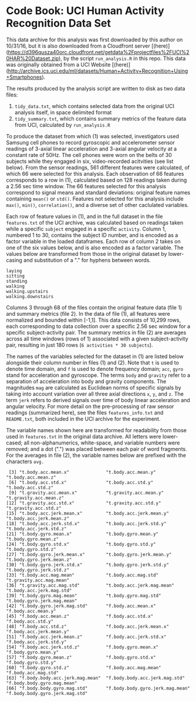 # Code Book: UCI Human Activity Recognition Data Set

This data archive for this analysis was first downloaded by this author  on 10/31/16, but it is also downloaded from a Cloudfront server [(here)] (https://d396qusza40orc.cloudfront.net/getdata%2Fprojectfiles%2FUCI%20HAR%20Dataset.zip), by the script `run_analysis.R` in this repo. This data was originally obtained from a UCI Website [(here)] (http://archive.ics.uci.edu/ml/datasets/Human+Activity+Recognition+Using+Smartphones). 

The results produced by the analysis script are written to disk as two data files:
 1. `tidy_data.txt`, which contains selected data from the original UCI analysis itself, in space delimited format
 2. `tidy_summary.txt`, which contains summary metrics of the feature data from UCI, calculated by `run_analysis.R`

To produce the dataset from which (1) was selected, investigators used Samsung cell phones to record gyroscopic and accelerometer sensor readings of 3-axial linear acceleration and 3-axial angular velocity at a constant rate of 50Hz.  The cell phones were worn on the belts of 30 subjects while they engaged in six, video-recorded acitvities (see list below). From the sensor readings, 561 different features were calculated, of which 66 were selected for this analysis. Each observation of 66 features corresponds to a row in (1), calculated based on 128 readings taken during a 2.56 sec time window.  The 66 features selected for this analysis correspond to signal means and standard deviations: original feature names containing `mean()` or `std()`. Features not selected for this analysis include `max()`, `min()`, `correlation()`, and a diverse set of other caclulated variables.

Each row of feature values in (1), and in the full dataset in the file `features.txt` of the UCI archive, was calculated based on readings taken while a specific `subject` engaged in a specific `activity`. Column 1, numbered 1 to 30, contains the subject ID number, and is encoded as a factor variable in the loaded dataframes. Each row of column 2 takes on one of the six values below, and is also encoded as a factor variable. The values below are transformed from those in the original dataset by lower-casing and substitution of a "." for hyphens between words.
````
laying
sitting
standing
walking
walking.upstairs
walking.downstairs
````
Columns 3 through 68 of the files contain the original feature data (file 1) and summary metrics (file 2). In the data of file (1), all features were normalized and bounded within [-1,1]. This data consists of 10,299 rows, each corresponding to data collection over a specific 2.56 sec window for a specific subject-activity pair. The summary metrics in file (2) are averages across all time windows (rows of 1) associated with a given subject-activity pair, resulting in just 180 rows (`6 activities * 30 subjects`). 

The names of the variables selected for the dataset in (1) are listed below alongside their column number in files (1) and (2). Note that `t` is used to denote time domain, and `f` is used to denote frequency domain; `acc`, `gyro` stand for acceleration and gyroscope. The terms `body` and `gravity` refer to a separation of acceleration into body and gravity components. The magnitudes `mag` are calculated as Euclidean norms of specific signals by taking into account variation over all three axial directions `x`, `y`, and `z`. The term `jerk` refers to derived signals over time of body linear acceleration and angular velocity. For more detail on the pre-processing of raw sensor readings (summarized here), see the files `features_info.txt` and `README.txt`, both included in the UCI archive for the experiment. 

The variable names shown here are transformed for readability from those used in `features.txt` in the original data archive. All letters were lower-cased; all non-alphanumerics, white-space, and variable numbers were removed; and a dot (".") was placed between each pair of word fragments.  For the averages in file (2), the variable names below are prefixed with the characters `avg.`
````
 [3] "t.body.acc.mean.x"              "t.body.acc.mean.y"              "t.body.acc.mean.z"             
 [6] "t.body.acc.std.x"               "t.body.acc.std.y"               "t.body.acc.std.z"              
 [9] "t.gravity.acc.mean.x"           "t.gravity.acc.mean.y"           "t.gravity.acc.mean.z"          
[12] "t.gravity.acc.std.x"            "t.gravity.acc.std.y"            "t.gravity.acc.std.z"           
[15] "t.body.acc.jerk.mean.x"         "t.body.acc.jerk.mean.y"         "t.body.acc.jerk.mean.z"        
[18] "t.body.acc.jerk.std.x"          "t.body.acc.jerk.std.y"          "t.body.acc.jerk.std.z"         
[21] "t.body.gyro.mean.x"             "t.body.gyro.mean.y"             "t.body.gyro.mean.z"            
[24] "t.body.gyro.std.x"              "t.body.gyro.std.y"              "t.body.gyro.std.z"             
[27] "t.body.gyro.jerk.mean.x"        "t.body.gyro.jerk.mean.y"        "t.body.gyro.jerk.mean.z"       
[30] "t.body.gyro.jerk.std.x"         "t.body.gyro.jerk.std.y"         "t.body.gyro.jerk.std.z"        
[33] "t.body.acc.mag.mean"            "t.body.acc.mag.std"             "t.gravity.acc.mag.mean"        
[36] "t.gravity.acc.mag.std"          "t.body.acc.jerk.mag.mean"       "t.body.acc.jerk.mag.std"       
[39] "t.body.gyro.mag.mean"           "t.body.gyro.mag.std"            "t.body.gyro.jerk.mag.mean"     
[42] "t.body.gyro.jerk.mag.std"       "f.body.acc.mean.x"              "f.body.acc.mean.y"             
[45] "f.body.acc.mean.z"              "f.body.acc.std.x"               "f.body.acc.std.y"              
[48] "f.body.acc.std.z"               "f.body.acc.jerk.mean.x"         "f.body.acc.jerk.mean.y"        
[51] "f.body.acc.jerk.mean.z"         "f.body.acc.jerk.std.x"          "f.body.acc.jerk.std.y"         
[54] "f.body.acc.jerk.std.z"          "f.body.gyro.mean.x"             "f.body.gyro.mean.y"            
[57] "f.body.gyro.mean.z"             "f.body.gyro.std.x"              "f.body.gyro.std.y"             
[60] "f.body.gyro.std.z"              "f.body.acc.mag.mean"            "f.body.acc.mag.std"            
[63] "f.body.body.acc.jerk.mag.mean"  "f.body.body.acc.jerk.mag.std"   "f.body.body.gyro.mag.mean"     
[66] "f.body.body.gyro.mag.std"       "f.body.body.gyro.jerk.mag.mean" "f.body.body.gyro.jerk.mag.std"
````

